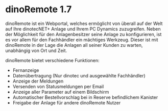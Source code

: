 # dinoRemote 1.7

dinoRemote ist ein Webportal, welches ermöglicht von überall auf der Welt auf Ihre dinotecNET+ Anlage und Ihrem PC Dynamics zuzugreifen.
Neben der Möglichkeit für den Anlagenbesitzer seine Anlage zu konfigurieren, ist es vor allem für den Fachhändler ein mächtiges Werkzeug. Dieser ist mit dinoRemote in der Lage die Anlagen all seiner Kunden zu warten, unabhängig von Ort und Zeit.

dinoRemote bietet verschiedene Funktionen:
+ Fernanzeige
+ Datenübertragung (Nur dinotec und ausgewählte Fachhändler)
+ Anzeige der Meldungen
+ Versenden von Statusmeldungen per Email
+ Anzeige aller Parameter auf einem Bildschirm
+ Automatischer Bestellvorschlag bei in Reserve befindlichem Kanister
+ Freigabe der Anlage für andere dinoRemote Nutzer
